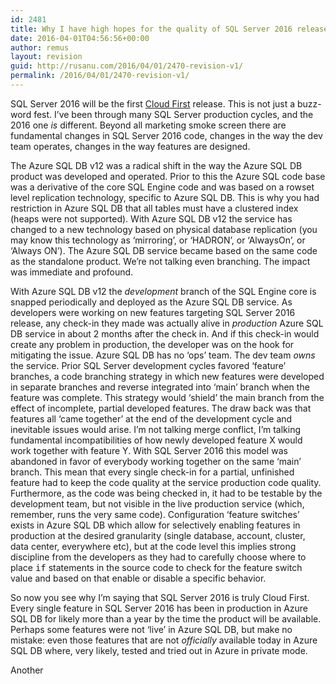 ```yaml
---
id: 2481
title: Why I have high hopes for the quality of SQL Server 2016 release
date: 2016-04-01T04:56:56+00:00
author: remus
layout: revision
guid: http://rusanu.com/2016/04/01/2470-revision-v1/
permalink: /2016/04/01/2470-revision-v1/
---
```

SQL Server 2016 will be the first [Cloud First](https://news.microsoft.com/2014/03/27/satya-nadella-mobile-first-cloud-first-press-briefing) release. This is not just a buzz-word fest. I&#8217;ve been through many SQL Server production cycles, and the 2016 one _is_ different. Beyond all marketing smoke screen there are fundamental changes in SQL Server 2016 code, changes in the way the dev team operates, changes in the way features are designed.

The Azure SQL DB v12 was a radical shift in the way the Azure SQL DB product was developed and operated. Prior to this the Azure SQL code base was a derivative of the core SQL Engine code and was based on a rowset level replication technology, specific to Azure SQL DB. This is why you had restriction in Azure SQL DB that all tables must have a clustered index (heaps were not supported). With Azure SQL DB v12 the service has changed to a new technology based on physical database replication (you may know this technology as &#8216;mirroring&#8217;, or &#8216;HADRON&#8217;, or &#8216;AlwaysOn&#8217;, or &#8216;Always ON&#8217;). The Azure SQL DB service became based on the same code as the standalone product. We&#8217;re not talking even branching. The impact was immediate and profound.

<!--more-->

With Azure SQL DB v12 the _development_ branch of the SQL Engine core is snapped periodically and deployed as the Azure SQL DB service. As developers were working on new features targeting SQL Server 2016 release, any check-in they made was actually alive in _production_ Azure SQL DB service in about 2 months after the check in. And if this check-in would create any problem in production, the developer was on the hook for mitigating the issue. Azure SQL DB has no &#8216;ops&#8217; team. The dev team _owns_ the service. Prior SQL Server development cycles favored &#8216;feature&#8217; branches, a code branching strategy in which new features were developed in separate branches and reverse integrated into &#8216;main&#8217; branch when the feature was complete. This strategy would &#8216;shield&#8217; the main branch from the effect of incomplete, partial developed features. The draw back was that features all &#8216;came together&#8217; at the end of the development cycle and inevitable issues would arise. I&#8217;m not talking merge conflict, I&#8217;m talking fundamental incompatibilities of how newly developed feature X would work together with feature Y. With SQL Server 2016 this model was abandoned in favor of everybody working together on the same &#8216;main&#8217; branch. This mean that every single check-in for a partial, unfinished feature had to keep the code quality at the service production code quality. Furthermore, as the code was being checked in, it had to be testable by the development team, but not visible in the live production service (which, remember, runs the very same code). Configuration &#8216;feature switches&#8217; exists in Azure SQL DB which allow for selectively enabling features in production at the desired granularity (single database, account, cluster, data center, everywhere etc), but at the code level this implies strong discipline from the developers as they had to carefully choose where to place <tt>if</tt> statements in the source code to check for the feature switch value and based on that enable or disable a specific behavior.

So now you see why I&#8217;m saying that SQL Server 2016 is truly Cloud First. Every single feature in SQL Server 2016 has been in production in Azure SQL DB for likely more than a year by the time the product will be available. Perhaps some features were not &#8216;live&#8217; in Azure SQL DB, but make no mistake: even those features that are not _officially_ available today in Azure SQL DB where, very likely, tested and tried out in Azure in private mode.

Another